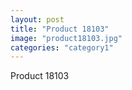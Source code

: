 ```yaml
---
layout: post
title: "Product 18103"
image: "product18103.jpg"
categories: "category1"
---
```

Product 18103
